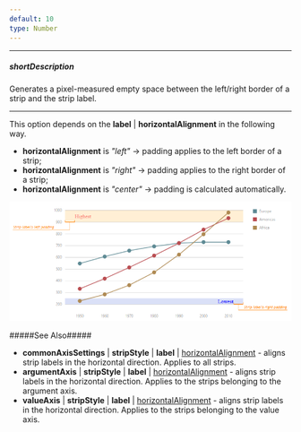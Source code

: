 ```yaml
---
default: 10
type: Number
---
```

---
##### shortDescription
Generates a pixel-measured empty space between the left/right border of a strip and the strip label.

---
This option depends on the **label** | **horizontalAlignment** in the following way.

- **horizontalAlignment** is *"left"* &rarr; padding applies to the left border of a strip;       
- **horizontalAlignment** is *"right"* &rarr; padding applies to the right border of a strip;      
- **horizontalAlignment** is *"center"* &rarr; padding is calculated automatically.

![DevExtreme HTML5 Charts StripPadding](/images/ChartJS/StripPaddingLeftRight.png)

#####See Also#####
- **commonAxisSettings** | **stripStyle** | **label** | [horizontalAlignment](/api-reference/20%20Data%20Visualization%20Widgets/dxChart/1%20Configuration/commonAxisSettings/stripStyle/label/horizontalAlignment.md '/Documentation/ApiReference/Data_Visualization_Widgets/dxChart/Configuration/commonAxisSettings/stripStyle/label/#horizontalAlignment') - aligns strip labels in the horizontal direction. Applies to all strips.
- **argumentAxis** | **stripStyle** | **label** | [horizontalAlignment](/api-reference/20%20Data%20Visualization%20Widgets/dxChart/1%20Configuration/commonAxisSettings/stripStyle/label/horizontalAlignment.md '/Documentation/ApiReference/Data_Visualization_Widgets/dxChart/Configuration/argumentAxis/stripStyle/label/#horizontalAlignment') - aligns strip labels in the horizontal direction. Applies to the strips belonging to the argument axis.
- **valueAxis** | **stripStyle** | **label** | [horizontalAlignment](/api-reference/20%20Data%20Visualization%20Widgets/dxChart/1%20Configuration/commonAxisSettings/stripStyle/label/horizontalAlignment.md '/Documentation/ApiReference/Data_Visualization_Widgets/dxChart/Configuration/valueAxis/stripStyle/label/#horizontalAlignment') - aligns strip labels in the horizontal direction. Applies to the strips belonging to the value axis.